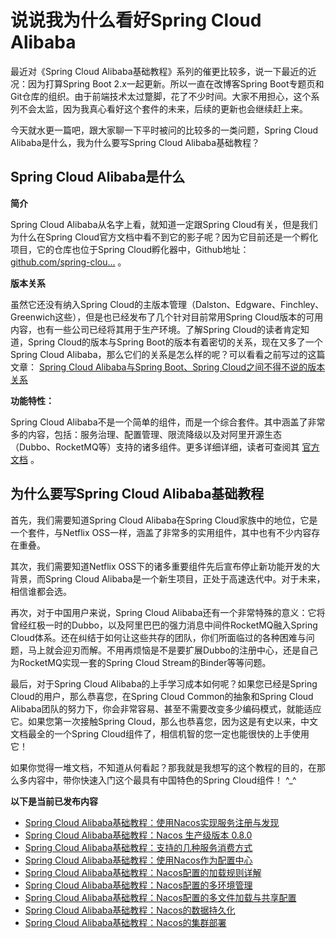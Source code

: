 # 说说我为什么看好Spring Cloud Alibaba #

最近对《Spring Cloud Alibaba基础教程》系列的催更比较多，说一下最近的近况：因为打算Spring Boot 2.x一起更新。所以一直在改博客Spring Boot专题页和Git仓库的组织。由于前端技术太过蹩脚，花了不少时间。大家不用担心，这个系列不会太监，因为我真心看好这个套件的未来，后续的更新也会继续赶上来。

今天就水更一篇吧，跟大家聊一下平时被问的比较多的一类问题，Spring Cloud Alibaba是什么，我为什么要写Spring Cloud Alibaba基础教程？

## Spring Cloud Alibaba是什么 ##

**简介**

Spring Cloud Alibaba从名字上看，就知道一定跟Spring Cloud有关，但是我们为什么在Spring Cloud官方文档中看不到它的影子呢？因为它目前还是一个孵化项目，它的仓库也位于Spring Cloud孵化器中，Github地址： [github.com/spring-clou…]( https://link.juejin.im?target=https%3A%2F%2Fgithub.com%2Fspring-cloud-incubator%2Fspring-cloud-alibaba ) 。

**版本关系**

虽然它还没有纳入Spring Cloud的主版本管理（Dalston、Edgware、Finchley、Greenwich这些），但是也已经发布了几个针对目前常用Spring Cloud版本的可用内容，也有一些公司已经将其用于生产环境。了解Spring Cloud的读者肯定知道，Spring Cloud的版本与Spring Boot的版本有着密切的关系，现在又多了一个Spring Cloud Alibaba，那么它们的关系是怎么样的呢？可以看看之前写过的这篇文章： [Spring Cloud Alibaba与Spring Boot、Spring Cloud之间不得不说的版本关系]( https://link.juejin.im?target=http%3A%2F%2Fblog.didispace.com%2Fspring-cloud-alibaba-version%2F )

**功能特性：**

Spring Cloud Alibaba不是一个简单的组件，而是一个综合套件。其中涵盖了非常多的内容，包括：服务治理、配置管理、限流降级以及对阿里开源生态（Dubbo、RocketMQ等）支持的诸多组件。更多详细详细，读者可查阅其 [官方文档]( https://link.juejin.im?target=https%3A%2F%2Fgithub.com%2Fspring-cloud-incubator%2Fspring-cloud-alibaba%2Fblob%2Fmaster%2FREADME-zh.md ) 。

## 为什么要写Spring Cloud Alibaba基础教程 ##

首先，我们需要知道Spring Cloud Alibaba在Spring Cloud家族中的地位，它是一个套件，与Netflix OSS一样，涵盖了非常多的实用组件，其中也有不少内容存在重叠。

其次，我们需要知道Netflix OSS下的诸多重要组件先后宣布停止新功能开发的大背景，而Spring Cloud Alibaba是一个新生项目，正处于高速迭代中。对于未来，相信谁都会选。

再次，对于中国用户来说，Spring Cloud Alibaba还有一个非常特殊的意义：它将曾经红极一时的Dubbo，以及阿里巴巴的强力消息中间件RocketMQ融入Spring Cloud体系。还在纠结于如何让这些共存的团队，你们所面临过的各种困难与问题，马上就会迎刃而解。不用再烦恼是不是要扩展Dubbo的注册中心，还是自己为RocketMQ实现一套的Spring Cloud Stream的Binder等等问题。

最后，对于Spring Cloud Alibaba的上手学习成本如何呢？如果您已经是Spring Cloud的用户，那么恭喜您，在Spring Cloud Common的抽象和Spring Cloud Alibaba团队的努力下，你会非常容易、甚至不需要改变多少编码模式，就能适应它。如果您第一次接触Spring Cloud，那么也恭喜您，因为这是有史以来，中文文档最全的一个Spring Cloud组件了，相信机智的您一定也能很快的上手使用它！

如果你觉得一堆文档，不知道从何看起？那我就是我想写的这个教程的目的，在那么多内容中，带你快速入门这个最具有中国特色的Spring Cloud组件！ ^_^

**以下是当前已发布内容**

* [Spring Cloud Alibaba基础教程：使用Nacos实现服务注册与发现]( https://link.juejin.im?target=http%3A%2F%2Fblog.didispace.com%2Fspring-cloud-alibaba-1%2F )
* [Spring Cloud Alibaba基础教程：Nacos 生产级版本 0.8.0]( https://link.juejin.im?target=http%3A%2F%2Fblog.didispace.com%2Fspring-cloud-alibaba-nacos-1%2F )
* [Spring Cloud Alibaba基础教程：支持的几种服务消费方式]( https://link.juejin.im?target=http%3A%2F%2Fblog.didispace.com%2Fspring-cloud-alibaba-2%2F )
* [Spring Cloud Alibaba基础教程：使用Nacos作为配置中心]( https://link.juejin.im?target=http%3A%2F%2Fblog.didispace.com%2Fspring-cloud-alibaba-3%2F )
* [Spring Cloud Alibaba基础教程：Nacos配置的加载规则详解]( https://link.juejin.im?target=http%3A%2F%2Fblog.didispace.com%2Fspring-cloud-alibaba-nacos-config-1%2F )
* [Spring Cloud Alibaba基础教程：Nacos配置的多环境管理]( https://link.juejin.im?target=http%3A%2F%2Fblog.didispace.com%2Fspring-cloud-alibaba-nacos-config-2%2F )
* [Spring Cloud Alibaba基础教程：Nacos配置的多文件加载与共享配置]( https://link.juejin.im?target=http%3A%2F%2Fblog.didispace.com%2Fspring-cloud-alibaba-nacos-config-3%2F )
* [Spring Cloud Alibaba基础教程：Nacos的数据持久化]( https://link.juejin.im?target=http%3A%2F%2Fblog.didispace.com%2Fspring-cloud-alibaba-4%2F )
* [Spring Cloud Alibaba基础教程：Nacos的集群部署]( https://link.juejin.im?target=http%3A%2F%2Fblog.didispace.com%2Fspring-cloud-alibaba-5%2F )